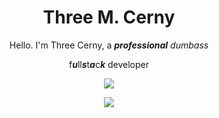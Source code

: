 <h1 align="center">Three M. Cerny</h1>

<p align="center">Hello. I'm Three Cerny, a <em><strong>professional</strong> dumbass</em></p>

<p align="center">f<strong><em>u</em></strong>ll<strong><em>s</em></strong>t<strong><em>a</em></strong>c<strong><em>k</em></strong> developer</p>

<p align="center">
  <a>
    <img src=https://skillicons.dev/icons?i=linux,raspberrypi,vscode,arduino>
   </a>
</p>

<p align="center">
  <a>
    <img src="https://roeworks.net/vscodeisannoying.png">
   </a>
</p>
